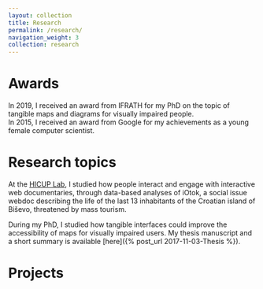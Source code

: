 ```yaml
---
layout: collection
title: Research
permalink: /research/
navigation_weight: 3
collection: research
---
```


# Awards
In 2019, I received an award from IFRATH for my PhD on the topic of tangible maps and diagrams for visually impaired people.  
In 2015, I received an award from Google for my achievements as a young female computer scientist. 

# Research topics
At the [HICUP Lab](https://hicup.famnit.upr.si/), I studied how people interact and engage with interactive web documentaries, through data-based analyses of iOtok, a social issue webdoc describing the life of the last 13 inhabitants of the Croatian island of Biševo, threatened by mass tourism.

During my PhD, I studied how tangible interfaces could improve the accessibility of maps for visually impaired users. My thesis manuscript and a short summary is available [here]({% post_url 2017-11-03-Thesis %}). 

# Projects

 
